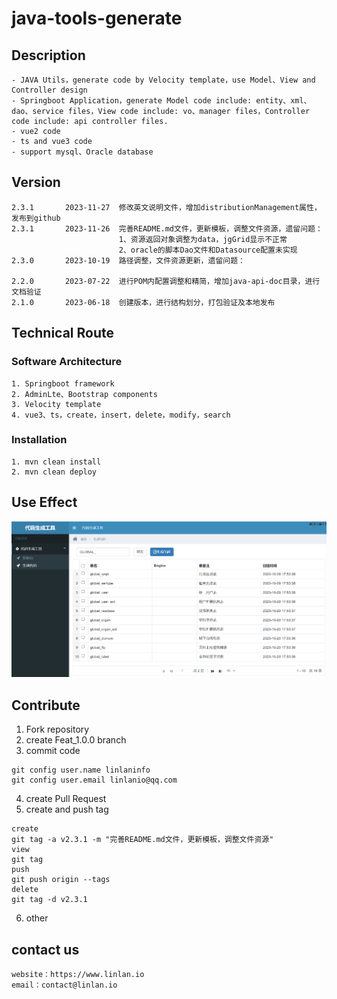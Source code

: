 # java-tools-generate

## Description
```
- JAVA Utils，generate code by Velocity template，use Model、View and Controller design
- Springboot Application，generate Model code include: entity、xml、dao、service files，View code include: vo、manager files，Controller code include: api controller files.
- vue2 code
- ts and vue3 code
- support mysql、Oracle database

```

## Version

```
2.3.1       2023-11-27  修改英文说明文件，增加distributionManagement属性，发布到github
2.3.1       2023-11-26  完善README.md文件，更新模板，调整文件资源，遗留问题：
                        1、资源返回对象调整为data，jgGrid显示不正常
                        2、oracle的脚本Dao文件和Datasource配置未实现
2.3.0       2023-10-19  路径调整，文件资源更新，遗留问题：
                        
2.2.0       2023-07-22  进行POM内配置调整和精简，增加java-api-doc目录，进行文档验证
2.1.0       2023-06-18  创建版本，进行结构划分，打包验证及本地发布

```

## Technical Route
### Software Architecture
```
1. Springboot framework
2. AdminLte、Bootstrap components
3. Velocity template
4. vue3、ts，create，insert，delete，modify，search
```

### Installation
```
1. mvn clean install
2. mvn clean deploy
```

## Use Effect
![MAIN](./.img/main.png "MAIN")

## Contribute
1.  Fork repository
2.  create Feat_1.0.0 branch
3.  commit code
```
git config user.name linlaninfo
git config user.email linlanio@qq.com
```
4. create Pull Request
5. create and push tag
```
create
git tag -a v2.3.1 -m "完善README.md文件，更新模板，调整文件资源"
view
git tag
push
git push origin --tags
delete
git tag -d v2.3.1
```
6. other

## contact us
```
website：https://www.linlan.io
email：contact@linlan.io
```